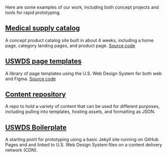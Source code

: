 Here are some examples of our work, including both concept projects and tools for rapid prototyping.

## [Medical supply catalog](https://bixal.github.io/med-supply-cat/)

A concept product catalog site built in about 4 weeks, including a home page, category landing pages, and product page. [Source code](https://github.com/Bixal/med-supply-cat)

## [USWDS page templates](https://bixal.github.io/uswds-page-templates/)

A library of page templates using the U.S. Web Design System for both web and Figma. [Source code](https://github.com/Bixal/uswds-page-templates)

## [Content repository](https://github.com/Bixal/rrt-content)
A repo to hold a variety of content that can be used for different purposes, including pulling into templates, hosting assets, and formatting as JSON.

## [USWDS Boilerplate](https://github.com/Bixal/uswds-boilerplate)
A starting point for prototyping using a basic Jekyll site running on GitHub Pages and and linked to U.S. Web Design System files on a content delivery network (CDN).